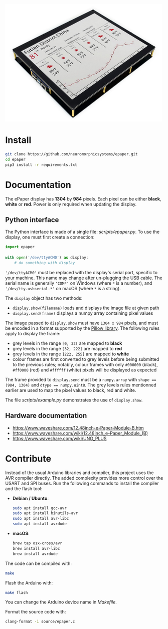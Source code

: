 <img src="epaper.png" width="500">

# Install

```sh
git clone https://github.com/neuromorphicsystems/epaper.git
cd epaper
pip3 install -r requirements.txt
```

# Documentation

The ePaper display has __1304__ by __984__ pixels. Each pixel can be either __black__, __white__ or __red__. Power is only required when updating the display.

## Python interface

The Python interface is made of a single file: *scripts/epaper.py*. To use the display, one must first create a connection:
```py
import epaper

with open('/dev/ttyACM0') as display:
    # do something with display
```

`'/dev/ttyACM0'` must be replaced with the display's serial port, specific to your machine. This name may change after un-plugging the USB cable. The serial name is generally `'COM*'` on Windows (where `*` is a number), and `'/dev/tty.usbserial-*'` on macOS (where `*` is a string).

The `display` object has two methods:
- `display.show(filename)` loads and displays the image file at given path
- `display.send(frame)` displays a numpy array containing pixel values

The image passed to `display.show` must have `1304 x 984` pixels, and must be encoded in a format supported by the [Pillow library](https://pillow.readthedocs.io/en/stable/handbook/image-file-formats.html). The following rules apply to display the frame:
- grey levels in the range `[0, 32[` are mapped to __black__
- grey levels in the range `[32, 222]` are mapped to __red__
- grey levels in the range `]222, 255]` are mapped to __white__
- colour frames are first converted to grey levels before being submitted to the previous rules; notably, colour frames with only `#000000` (black), `#ff0000` (red) and `#ffffff` (white) pixels will be displayed as expected

The frame provided to `display.send` must be a `numpy.array` with `shape == (984, 1304)` and `dtype == numpy.uint8`. The grey levels rules mentionned earlier are used to map the pixel values to black, red and white.

The file *scripts/example.py* demonstrates the use of `display.show`.

## Hardware documentation

- https://www.waveshare.com/12.48inch-e-Paper-Module-B.htm
- https://www.waveshare.com/wiki/12.48inch_e-Paper_Module_(B)
- https://www.waveshare.com/wiki/UNO_PLUS


# Contribute

Instead of the usual Arduino libraries and compiler, this project uses the AVR compiler directly. The added complexity provides more control over the USART and SPI buses. Run the following commands to install the compiler and the flash tool:

- __Debian / Ubuntu__:
  ```sh
  sudo apt install gcc-avr
  sudo apt install binutils-avr
  sudo apt install avr-libc
  sudo apt install avrdude
  ```

- __macOS__:
  ```sh
  brew tap osx-cross/avr
  brew install avr-libc
  brew install avrdude
  ```

The code can be compiled with:
```sh
make
```

Flash the Arduino with:
```sh
make flash
```
You can change the Arduino device name in *Makefile*.

Format the source code with:
```sh
clang-format -i source/epaper.c
```
